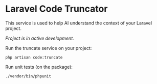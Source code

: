 # Laravel Code Truncator

This service is used to help AI understand the context of your Laravel project.

*Project is in active development.*

Run the truncate service on your project:  

`php artisan code:truncate`

Run unit tests (on the package): 

`./vendor/bin/phpunit`